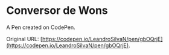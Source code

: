 # Conversor de Wons

A Pen created on CodePen.

Original URL: [https://codepen.io/LeandroSilvaN/pen/gbOQrjE](https://codepen.io/LeandroSilvaN/pen/gbOQrjE).

